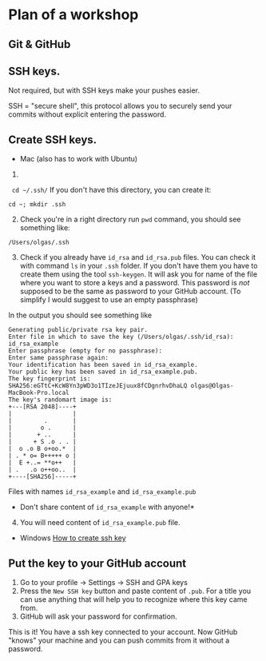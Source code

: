 # Plan of a workshop

## Git & GitHub

## SSH keys.
Not required, but with SSH keys make your pushes easier.

SSH = "secure shell", this protocol allows you to securely send your commits without explicit entering the password.

## Create SSH keys.

* Mac (also has to work with Ubuntu)
1.
` cd ~/.ssh/`
If you don't have this directory, you can create it:
```
cd ~; mkdir .ssh
```

2. Check you're in a right directory run `pwd` command, you should see something like:
```
/Users/olgas/.ssh
```
3. Check if you already have `id_rsa` and `id_rsa.pub` files. You can check it with command `ls` in your `.ssh` folder.
If you don't have them you have to create them using the tool `ssh-keygen`.
It will ask you for name of the file where you want to store a keys and a password. This password is *not* supposed to be the same as password to your GitHub account. (To simplify I would suggest to use an empty passphrase)

In the output you should see something like
```.ssh olgas$ ssh-keygen
Generating public/private rsa key pair.
Enter file in which to save the key (/Users/olgas/.ssh/id_rsa): id_rsa_example
Enter passphrase (empty for no passphrase):
Enter same passphrase again:
Your identification has been saved in id_rsa_example.
Your public key has been saved in id_rsa_example.pub.
The key fingerprint is:
SHA256:eGTtC+KcW8Yn3pWD3o1TIzeJEjuux8fCDgnrhvDhaLQ olgas@Olgas-MacBook-Pro.local
The key's randomart image is:
+---[RSA 2048]----+
|                 |
|         .       |
|        o .      |
|       + ..      |
|      + S .o . . |
|  o .o B o+oo.*  |
| . * o= B+++++ o |
|  E +..= **o++   |
| .   .o o++oo..  |
+----[SHA256]-----+
```
Files with names `id_rsa_example` and `id_rsa_example.pub`
* Don't share content of `id_rsa_example` with anyone!*
4. You will need content of `id_rsa_example.pub` file.
* Windows
[How to create ssh key](https://www.digitalocean.com/docs/droplets/how-to/add-ssh-keys/create-with-putty/)

## Put the key to your GitHub account

1. Go to your profile -> Settings -> SSH and GPA keys
2. Press the `New SSH key` button and paste content of `.pub`. For a title you can use anything that will help you to recognize where this key came from.
3. GitHub will ask your password for confirmation.  

This is it! You have a ssh key connected to your account. Now GitHub "knows" your machine and you can push commits from it without a password.
